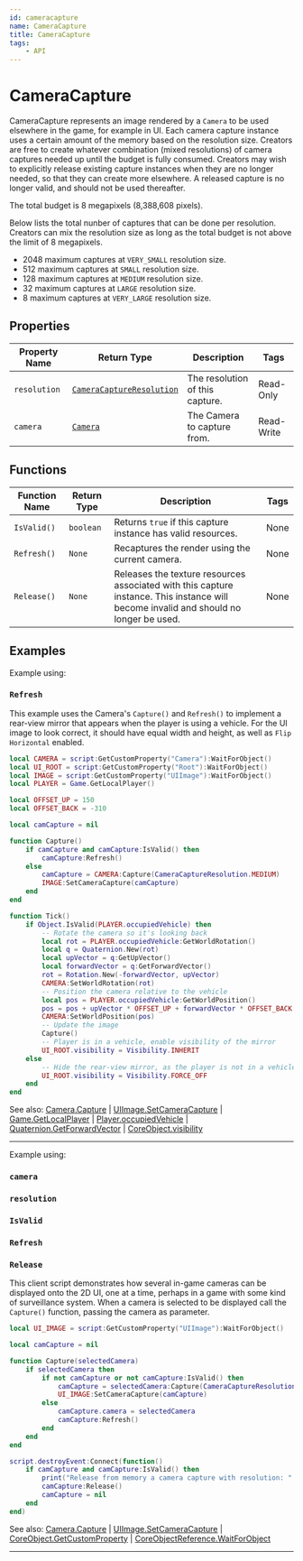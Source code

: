```yaml
---
id: cameracapture
name: CameraCapture
title: CameraCapture
tags:
    - API
---
```


# CameraCapture

CameraCapture represents an image rendered by a `Camera` to be used elsewhere in the game, for example in UI. Each camera capture instance uses a certain amount of the memory based on the resolution size. Creators are free to create whatever combination (mixed resolutions) of camera captures needed up until the budget is fully consumed. Creators may wish to explicitly release existing capture instances when they are no longer needed, so that they can create more elsewhere. A released capture is no longer valid, and should not be used thereafter.

The total budget is 8 megapixels (8,388,608 pixels).

Below lists the total nunber of captures that can be done per resolution. Creators can mix the resolution size as long as the total budget is not above the limit of 8 megapixels.

- 2048 maximum captures at `VERY_SMALL` resolution size.
- 512 maximum captures at `SMALL` resolution size.
- 128 maximum captures at `MEDIUM` resolution size.
- 32 maximum captures at `LARGE` resolution size.
- 8 maximum captures at `VERY_LARGE` resolution size.

## Properties

| Property Name | Return Type | Description | Tags |
| -------- | ----------- | ----------- | ---- |
| `resolution` | [`CameraCaptureResolution`](enums.md#cameracaptureresolution) | The resolution of this capture. | Read-Only |
| `camera` | [`Camera`](camera.md) | The Camera to capture from. | Read-Write |

## Functions

| Function Name | Return Type | Description | Tags |
| -------- | ----------- | ----------- | ---- |
| `IsValid()` | `boolean` | Returns `true` if this capture instance has valid resources. | None |
| `Refresh()` | `None` | Recaptures the render using the current camera. | None |
| `Release()` | `None` | Releases the texture resources associated with this capture instance. This instance will become invalid and should no longer be used. | None |

## Examples

Example using:

### `Refresh`

This example uses the Camera's `Capture()` and `Refresh()` to implement a rear-view mirror that appears when the player is using a vehicle. For the UI image to look correct, it should have equal width and height, as well as `Flip Horizontal` enabled.

```lua
local CAMERA = script:GetCustomProperty("Camera"):WaitForObject()
local UI_ROOT = script:GetCustomProperty("Root"):WaitForObject()
local IMAGE = script:GetCustomProperty("UIImage"):WaitForObject()
local PLAYER = Game.GetLocalPlayer()

local OFFSET_UP = 150
local OFFSET_BACK = -310

local camCapture = nil

function Capture()
    if camCapture and camCapture:IsValid() then
        camCapture:Refresh()
    else
        camCapture = CAMERA:Capture(CameraCaptureResolution.MEDIUM)
        IMAGE:SetCameraCapture(camCapture)
    end
end

function Tick()
    if Object.IsValid(PLAYER.occupiedVehicle) then
        -- Rotate the camera so it's looking back
        local rot = PLAYER.occupiedVehicle:GetWorldRotation()
        local q = Quaternion.New(rot)
        local upVector = q:GetUpVector()
        local forwardVector = q:GetForwardVector()
        rot = Rotation.New(-forwardVector, upVector)
        CAMERA:SetWorldRotation(rot)
        -- Position the camera relative to the vehicle
        local pos = PLAYER.occupiedVehicle:GetWorldPosition()
        pos = pos + upVector * OFFSET_UP + forwardVector * OFFSET_BACK
        CAMERA:SetWorldPosition(pos)
        -- Update the image
        Capture()
        -- Player is in a vehicle, enable visibility of the mirror
        UI_ROOT.visibility = Visibility.INHERIT
    else
        -- Hide the rear-view mirror, as the player is not in a vehicle
        UI_ROOT.visibility = Visibility.FORCE_OFF
    end
end
```

See also: [Camera.Capture](camera.md) | [UIImage.SetCameraCapture](uiimage.md) | [Game.GetLocalPlayer](game.md) | [Player.occupiedVehicle](player.md) | [Quaternion.GetForwardVector](quaternion.md) | [CoreObject.visibility](coreobject.md)

---

Example using:

### `camera`

### `resolution`

### `IsValid`

### `Refresh`

### `Release`

This client script demonstrates how several in-game cameras can be displayed onto the 2D UI, one at a time, perhaps in a game with some kind of surveillance system. When a camera is selected to be displayed call the `Capture()` function, passing the camera as parameter.

```lua
local UI_IMAGE = script:GetCustomProperty("UIImage"):WaitForObject()

local camCapture = nil

function Capture(selectedCamera)    
    if selectedCamera then
        if not camCapture or not camCapture:IsValid() then
            camCapture = selectedCamera:Capture(CameraCaptureResolution.VERY_LARGE)
            UI_IMAGE:SetCameraCapture(camCapture)
        else
            camCapture.camera = selectedCamera
            camCapture:Refresh()
        end
    end
end

script.destroyEvent:Connect(function()
    if camCapture and camCapture:IsValid() then
        print("Release from memory a camera capture with resolution: " .. camCapture.resolution)
        camCapture:Release()
        camCapture = nil
    end
end)
```

See also: [Camera.Capture](camera.md) | [UIImage.SetCameraCapture](uiimage.md) | [CoreObject.GetCustomProperty](coreobject.md) | [CoreObjectReference.WaitForObject](coreobjectreference.md)

---
